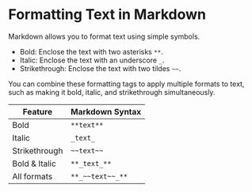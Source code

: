 # Formatting Text in Markdown

Markdown allows you to format text using simple symbols.

- Bold: Enclose the text with two asterisks `**`.
- Italic: Enclose the text with an underscore `_`.
- Strikethrough: Enclose the text with two tildes `~~`.

You can combine these formatting tags to apply multiple formats to text, such as making it bold, italic, and strikethrough simultaneously.

| Feature       | Markdown Syntax       |
|---------------|-----------------------|
| Bold          | `**text**`            |
| Italic        | `_text_`              |
| Strikethrough | `~~text~~`            |
| Bold & Italic | `**_text_**`          |
| All formats   | `**_~~text~~_**`      |

